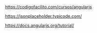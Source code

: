https://codigofacilito.com/cursos/angularjs

https://jsonplaceholder.typicode.com/

https://docs.angularjs.org/tutorial/
